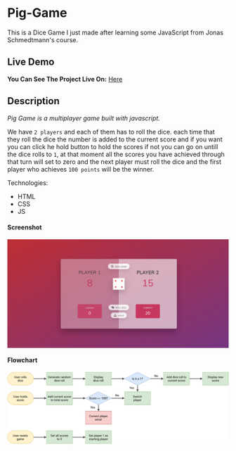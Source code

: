 # Pig-Game
This is a Dice Game I just made after learning some JavaScript from Jonas Schmedtmann's course.

## Live Demo

**You Can See The Project Live On:** [Here](https://gunseliunsal.github.io/Pig-Game/)

## Description

_Pig Game is a multiplayer game built with javascript._

We have `2 players` and each of them has to roll the dice. each time that they roll the dice the number is added to the current score and if you want you can click he hold button to hold the scores if not you can go on untill the dice rolls to `1`, at that moment all the scores you have achieved through that turn will set to zero and the next player must roll the dice and the first player who achieves `100 points` will be the winner.

Technologies:

- HTML
- CSS
- JS

#### Screenshot

<p><img align="center" src="screenshot1-pig-game.png"/></p>

#### Flowchart

<p><img align="center" src="pig-game-flowchart.png"/></p>

